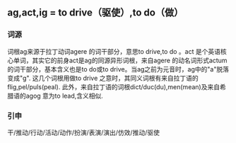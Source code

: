 ## ag,act,ig = to drive（驱使）,to do（做）

### 词源
  词根ag来源于拉丁动词agere 的词干部分，意思to drive,to do 。act 是个英语核心单词，其实它的前身act是ag的同源异形词根，来自agere 的动名词形式actum的词干部分，基本含义也是to do或to drive。当ag之前为元音时，ag中的"a"脱落变成"g". 这几个词根用做to drive 之意时，其同义词根有来自拉丁语的flig,pel/puls(peal). 此外，来自拉丁语的词根dict/duc(du),men(mean)及来自希腊语的agog 意为to lead,含义相似.

  ### 引申
  干/推动/行动/活动/动作/扮演/表演/演出/仿效/推动/驱使

